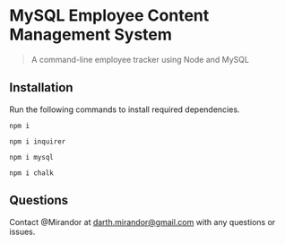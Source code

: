 # MySQL Employee Content Management System

> A command-line employee tracker using Node and MySQL

## Installation

Run the following commands to install required dependencies.

```
npm i

npm i inquirer

npm i mysql

npm i chalk
```

## Questions

Contact @Mirandor at <darth.mirandor@gmail.com> with any questions or issues.

